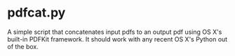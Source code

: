pdfcat.py
=========

A simple script that concatenates input pdfs to an output pdf using OS X's built-in PDFKit framework. It should work with any recent OS X's Python out of the box.
